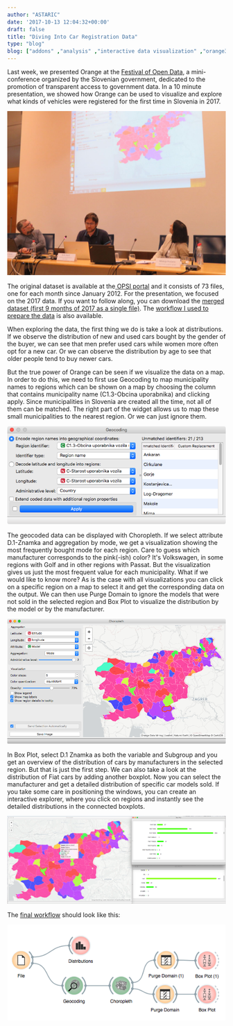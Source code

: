 ```yaml
---
author: "ASTARIC"
date: '2017-10-13 12:04:32+00:00'
draft: false
title: "Diving Into Car Registration Data"
type: "blog"
blog: ["addons" ,"analysis" ,"interactive data visualization" ,"orange3" ,"visualization"  ]
---
```


Last week, we presented Orange at the [Festival of Open Data](https://podatki.gov.si/content/festival-odprtih-podatkov-2017), a mini-conference organized by the Slovenian government, dedicated to the promotion of transparent access to government data. In a 10 minute presentation, we showed how Orange can be used to visualize and explore what kinds of vehicles were registered for the first time in Slovenia in 2017.

![](IMG_3530.jpg)


The original dataset is available at the[ OPSI portal](https://podatki.gov.si/dataset/prvic-registrirana-vozila-po-mesecih) and it consists of 73 files, one for each month since January 2012. For the presentation, we focused on the 2017 data. If you want to follow along, you can download the [merged dataset (first 9 months of 2017 as a single file)](https://www.dropbox.com/s/rb4gx2856f34i47/OsebnaVozila.tab?dl=0). The [workflow I used to prepare the data](https://www.dropbox.com/s/i0sckc7e8kll4g8/Priprava%20podatkov.ows?dl=0) is also available.

When exploring the data, the first thing we do is take a look at distributions. If we observe the distribution of new and used cars bought by the gender of the buyer, we can see that men prefer used cars while women more often opt for a new car. Or we can observe the distribution by age to see that older people tend to buy newer cars.

But the true power of Orange can be seen if we visualize the data on a map. In order to do this, we need to first use Geocoding to map municipality names to regions which can be shown on a map by choosing the column that contains municipality name (C1.3-Obcina uporabnika) and clicking apply. Since municipalities in Slovenia are created all the time, not all of them can be matched. The right part of the widget allows us to map these small municipalities to the nearest region. Or we can just ignore them.

![](Screen-Shot-2017-10-10-at-12.45.32-1.png)


The geocoded data can be displayed with Choropleth. If we select attribute D.1-Znamka and aggregation by mode, we get a visualization showing the most frequently bought mode for each region. Care to guess which manufacturer corresponds to the pink(-ish) color? It's Volkswagen, in some regions with Golf and in other regions with Passat. But the visualization gives us just the most frequent value for each municipality. What if we would like to know more? As is the case with all visualizations you can click on a specific region on a map to select it and get the corresponding data on the output. We can then use Purge Domain to ignore the models that were not sold in the selected region and Box Plot to visualize the distribution by the model or by the manufacturer.

![](Screen-Shot-2017-10-10-at-12.59.55.png)


In Box Plot, select D.1 Znamka as both the variable and Subgroup and you get an overview of the distribution of cars by manufacturers in the selected region. But that is just the first step. We can also take a look at the distribution of Fiat cars by adding another boxplot. Now you can select the manufacturer and get a detailed distribution of specific car models sold. If you take some care in positioning the windows, you can create an interactive explorer, where you click on regions and instantly see the detailed distributions in the connected boxplots.

![](Screen-Shot-2017-10-10-at-13.03.26.png)


The [final workflow](https://www.dropbox.com/s/p00wpnbmygajgoc/cars.ows?dl=0) should look like this:

![](Screen-Shot-2017-10-10-at-13.04.47.png)



